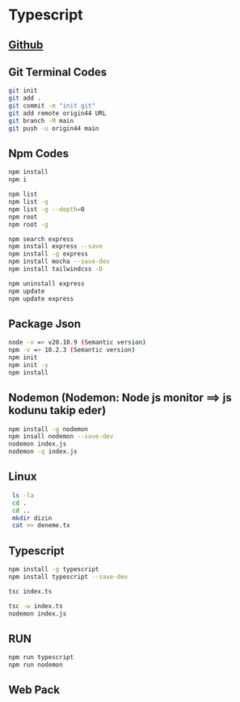 # Typescript
[Github]()
---
## Git Terminal Codes
```sh
git init
git add .
git commit -m "init git"
git add remote origin44 URL
git branch -M main
git push -u origin44 main
```

## Npm Codes
```sh
npm install
npm i

npm list
npm list -g
npm list -g --depth=0
npm root
npm root -g

npm search express
npm install express --save
npm install -g express
npm install mocha --save-dev
npm install tailwindcss -D

npm uninstall express
npm update
npm update express
```

## Package Json
```sh
node -v => v20.10.9 (Semantic version)
npm -v => 10.2.3 (Semantic version)
npm init
npm init -y
npm install
```

## Nodemon (Nodemon: Node js monitor ==> js kodunu takip eder)
```sh
npm install -g nodemon
npm insall nodemon --save-dev
nodemon index.js
nodemon -q index.js
```

## Linux 
```sh
 ls -la
 cd .
 cd ..
 mkdir dizin
 cat >> deneme.tx
```


## Typescript
```sh
npm install -g typescript
npm install typescript --save-dev

tsc index.ts

tsc -w index.ts
nodemon index.js
```

## RUN
```sh
npm run typescript
npm run nodemon
```

## Web Pack 
```sh

```



